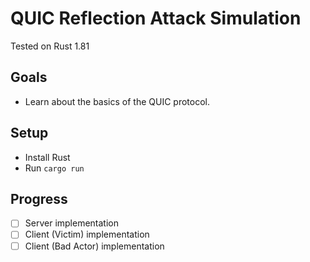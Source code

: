 # QUIC Reflection Attack Simulation

Tested on Rust 1.81

## Goals

- Learn about the basics of the QUIC protocol.

## Setup

- Install Rust
- Run `cargo run`

## Progress

- [ ] Server implementation
- [ ] Client (Victim) implementation
- [ ] Client (Bad Actor) implementation
